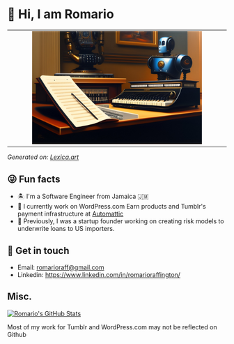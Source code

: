 # 👋  Hi, I am Romario

<table>
  <tr>
    <td width="10%"></td>
    <td width="80%">
      <a href="#">
        <img src="./img.jpg" style="min-width: 100%">
      </a>
    </td>
    <td width="10%"></td>
  </tr>
</table>
<em>
 Generated on: <a href="https://lexica.art/">Lexica.art</a>
</em>

## 😜 Fun facts

- 🏝️ I'm a Software Engineer from Jamaica 🇯🇲
- 🧾 I currently work on WordPress.com Earn products and Tumblr's payment infrastructure at [Automattic](https://automattic.com/) 
- 🚢 Previously, I was a startup founder working on creating risk models to underwrite loans to US importers.

## 💌 Get in touch

- Email: romarioraff@gmail.com
- Linkedin: https://www.linkedin.com/in/romarioraffington/

## Misc.
[![Romario's GitHub Stats](https://github-readme-stats.vercel.app/api?username=romarioraffington&show_icons=true&title_color=fff&icon_color=79ff97&text_color=9f9f9f&bg_color=151515)](https://github.com/romarioraffington)


Most of my work for Tumblr and WordPress.com may not be reflected on Github


<!--
[![Top Langs](https://github-readme-stats.vercel.app/api/top-langs/?username=romarioraffington)](https://github.com/anuraghazra/github-readme-stats&count_private=true)
![Anurag's github stats](https://github-readme-stats.vercel.app/api?username=romarioraffington&count_private=true)


**romarioraffington/romarioraffington** is a ✨ _special_ ✨ repository because its `README.md` (this file) appears on your GitHub profile.

My drug of choice? Fresh, white powder snow. 🤙

Here are some ideas to get you started:

- 🔭 I’m currently 
- 🌱 I’m currently learning ...
- 👯 I’m looking to collaborate on ...
- 🤔 I’m looking for help with ...
- 💬 Ask me about ...
- 📫 How to reach me: ...
- 😄 Pronouns: ...
- ⚡ Fun fact: ...
-->
